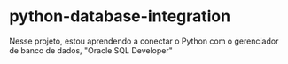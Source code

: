 # python-database-integration
Nesse projeto, estou aprendendo a conectar o Python com o gerenciador de banco de dados, "Oracle SQL Developer"

